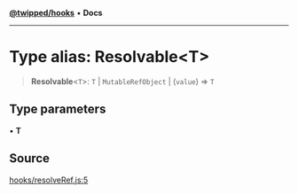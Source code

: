 [**@twipped/hooks**](../../README.md) • **Docs**

***

# Type alias: Resolvable\<T\>

> **Resolvable**\<`T`\>: `T` \| `MutableRefObject` \| (`value`) => `T`

## Type parameters

• **T**

## Source

[hooks/resolveRef.js:5](https://github.com/Twipped/hooks/blob/main/hooks/resolveRef.js#L5)
